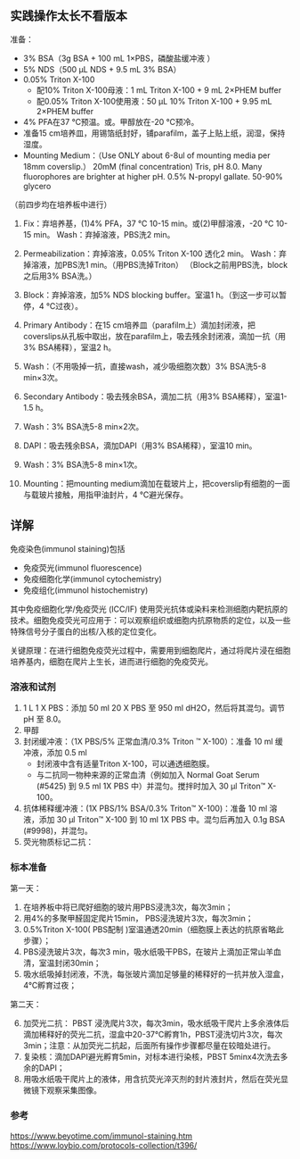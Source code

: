 ## 实践操作太长不看版本
准备：
- 3% BSA（3g BSA + 100 mL 1×PBS，磷酸盐缓冲液 ）
- 5% NDS（500 μL NDS + 9.5 mL 3% BSA）
- 0.05% Triton X-100
   - 配10% Triton X-100母液：1 mL Triton X-100 + 9 mL 2×PHEM buffer
   - 配0.05% Triton X-100使用液：50 μL 10% Triton X-100 + 9.95 mL 2×PHEM buffer
- 4% PFA在37 ℃预温。或。甲醇放在-20 ℃预冷。
- 准备15 cm培养皿，用锡箔纸封好，铺parafilm，盖子上贴上纸，润湿，保持湿度。
- Mounting Medium：（Use ONLY about 6-8ul of mounting media per 18mm coverslip.）
20mM (final concentration) Tris, pH 8.0. Many fluorophores are brighter at higher pH.
0.5% N-propyl gallate.
50-90% glycero

（前四步均在培养板中进行）
1. Fix：弃培养基，(1)4% PFA，37 ℃ 10-15 min。或(2)甲醇溶液，-20 ℃ 10-15 min。
Wash：弃掉溶液，PBS洗2 min。
2. Permeabilization：弃掉溶液，0.05% Triton X-100 透化2 min。
  Wash：弃掉溶液，加PBS洗1 min。（用PBS洗掉Triton）
（Block之前用PBS洗，block之后用3% BSA洗。）
3. Block：弃掉溶液，加5% NDS blocking buffer。室温1 h。（到这一步可以暂停，4 ℃过夜）。
4. Primary Antibody：在15  cm培养皿（parafilm上）滴加封闭液，把coverslips从孔板中取出，放在parafilm上，吸去残余封闭液，滴加一抗（用3% BSA稀释），室温2 h。

5. Wash：（不用吸掉一抗，直接wash，减少吸细胞次数）3% BSA洗5-8 min×3次。
6. Secondary Antibody：吸去残余BSA，滴加二抗（用3% BSA稀释），室温1-1.5 h。
7. Wash：3% BSA洗5-8 min×2次。
8. DAPI：吸去残余BSA，滴加DAPI（用3% BSA稀释），室温10 min。
9. Wash：3% BSA洗5-8 min×1次。
10. Mounting：把mounting medium滴加在载玻片上，把coverslip有细胞的一面与载玻片接触，用指甲油封片，4 ℃避光保存。


## 详解
免疫染色(immunol staining)包括
 - 免疫荧光(immunol fluorescence)
 - 免疫细胞化学(immunol cytochemistry)
 - 免疫组化(immunol histochemistry)

其中免疫细胞化学/免疫荧光 (ICC/IF) 使用荧光抗体或染料来检测细胞内靶抗原的技术。细胞免疫荧光可应用于：可以观察组织或细胞内抗原物质的定位，以及一些特殊信号分子蛋白的出核/入核的定位变化。

关键原理：在进行细胞免疫荧光过程中，需要用到细胞爬片，通过将爬片浸在细胞培养基内，细胞在爬片上生长，进而进行细胞的免疫荧光。

###  溶液和试剂
 1. 1 L 1 X PBS：添加 50 ml 20 X PBS 至 950 ml dH2O，然后将其混匀。调节 pH 至 8.0。
 2. 甲醇
 3. 封闭缓冲液：（1X PBS/5% 正常血清/0.3% Triton ™ X-100）：准备 10 ml 缓冲液，添加 0.5 ml 
      - 封闭液中含有适量Triton X-100，可以通透细胞膜。
      - 与二抗同一物种来源的正常血清（例如加入 Normal Goat Serum (#5425) 到 9.5 ml 1X PBS 中）并混匀。搅拌时加入 30 µl Triton™ X-100。
 4. 抗体稀释缓冲液：(1X PBS/1% BSA/0.3% Triton™ X-100)：准备 10 ml 溶液，添加 30 µl Triton™ X-100 到 10 ml 1X PBS 中。混匀后再加入 0.1g BSA (#9998)，并混匀。
 5. 荧光物质标记二抗：

### 标本准备

第一天：

1. 在培养板中将已爬好细胞的玻片用PBS浸洗3次，每次3min；
2. 用4%的多聚甲醛固定爬片15min， PBS浸洗玻片3次，每次3min；
3. 0.5%Triton X-100( PBS配制 )室温通透20min（细胞膜上表达的抗原省略此步骤）；
4. PBS浸洗玻片3次，每次3 min，吸水纸吸干PBS，在玻片上滴加正常山羊血清，室温封闭30min；
5. 吸水纸吸掉封闭液，不洗，每张玻片滴加足够量的稀释好的一抗并放入湿盒，4℃孵育过夜；

第二天：

6. 加荧光二抗： PBST 浸洗爬片3次，每次3min，吸水纸吸干爬片上多余液体后滴加稀释好的荧光二抗，湿盒中20-37℃孵育1h，PBST浸洗切片3次，每次3min；注意：从加荧光二抗起，后面所有操作步骤都尽量在较暗处进行。 
7. 复染核：滴加DAPI避光孵育5min，对标本进行染核，PBST 5minx4次洗去多余的DAPI；
8. 用吸水纸吸干爬片上的液体，用含抗荧光淬灭剂的封片液封片，然后在荧光显微镜下观察采集图像。


### 参考
https://www.beyotime.com/immunol-staining.htm
https://www.loybio.com/protocols-collection/t396/